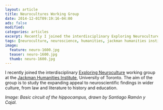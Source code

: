```yaml
---
layout: article
title: Neurocultures Working Group
date: 2014-12-01T09:19:16-04:00
ads: false
modified:
categories: articles
excerpt: Recently I joined the interdisciplinary Exploring Neuroculture working group at the Jackman Humanities Institute.
tags: [neuroculture, neuroscience, humanities, jackman humanities institute]
image:
  feature: neuro-1600.jpg
  teaser: neuro-1600.jpg
  thumb: neuro-1600.jpg
---
```


I recently joined the interdisciplinary [Exploring Neuroculture](http://www.humanities.utoronto.ca/WG14-15_exploring_neuroculture) working group at the [Jackman Humanities Institute](http://www.humanities.utoronto.ca), University of Toronto. The aim of the group is to study the expanding appeal to neuroscientific findings in wider culture, from law and literature to history and education. 

_Image: Basic circuit of the hippocampus, drawn by Santiago Ramón y Cajal._